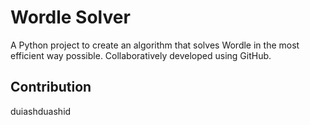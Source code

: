 # Wordle Solver

A Python project to create an algorithm that solves Wordle in the most efficient way possible. Collaboratively developed using GitHub.

## Contribution

duiashduashid